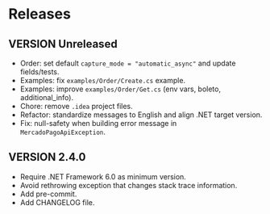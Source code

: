 # Releases

## VERSION Unreleased
- Order: set default `capture_mode = "automatic_async"` and update fields/tests.
- Examples: fix `examples/Order/Create.cs` example.
- Examples: improve `examples/Order/Get.cs` (env vars, boleto, additional_info).
- Chore: remove `.idea` project files.
- Refactor: standardize messages to English and align .NET target version.
- Fix: null-safety when building error message in `MercadoPagoApiException`.

## VERSION 2.4.0
- Require .NET Framework 6.0 as minimum version.
- Avoid rethrowing exception that changes stack trace information.
- Add pre-commit.
- Add CHANGELOG file.
